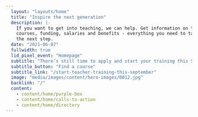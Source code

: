 ```yaml
---
  layout: "layouts/home"
  title: "Inspire the next generation"
  description: |-
    If you want to get into teaching, we can help. Get information on training
    courses, funding, salaries and benefits - everything you need to take
    the next step.
  date: "2021-06-07"
  fullwidth: true
  lid_pixel_event: "Homepage"
  subtitle: "There’s still time to apply and start your training this September."
  subtitle_button: "Find a course"
  subtitle_link: "/start-teacher-training-this-september"
  image: "media/images/content/hero-images/0012.jpg"
  backlink: "/"
  content:
    - content/home/purple-box
    - content/home/calls-to-action
    - content/home/directory
---
```

